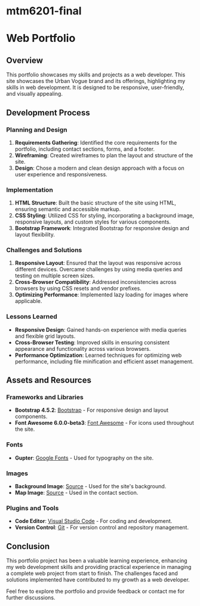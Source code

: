 # mtm6201-final
# Web Portfolio

## Overview

This portfolio showcases my skills and projects as a web developer. This site showcases the Urban Vogue brand and its offerings, highlighting my skills in web development. It is designed to be responsive, user-friendly, and visually appealing.

## Development Process

### Planning and Design

1. **Requirements Gathering**: Identified the core requirements for the portfolio, including contact sections, forms, and a footer.
2. **Wireframing**: Created wireframes to plan the layout and structure of the site.
3. **Design**: Chose a modern and clean design approach with a focus on user experience and responsiveness.

### Implementation

1. **HTML Structure**: Built the basic structure of the site using HTML, ensuring semantic and accessible markup.
2. **CSS Styling**: Utilized CSS for styling, incorporating a background image, responsive layouts, and custom styles for various components.
3. **Bootstrap Framework**: Integrated Bootstrap for responsive design and layout flexibility.

### Challenges and Solutions

1. **Responsive Layout**: Ensured that the layout was responsive across different devices. Overcame challenges by using media queries and testing on multiple screen sizes.
2. **Cross-Browser Compatibility**: Addressed inconsistencies across browsers by using CSS resets and vendor prefixes.
3. **Optimizing Performance**: Implemented lazy loading for images where applicable.

### Lessons Learned

- **Responsive Design**: Gained hands-on experience with media queries and flexible grid layouts.
- **Cross-Browser Testing**: Improved skills in ensuring consistent appearance and functionality across various browsers.
- **Performance Optimization**: Learned techniques for optimizing web performance, including file minification and efficient asset management.

## Assets and Resources

### Frameworks and Libraries

- **Bootstrap 4.5.2**: [Bootstrap](https://getbootstrap.com/) - For responsive design and layout components.
- **Font Awesome 6.0.0-beta3**: [Font Awesome](https://fontawesome.com/) - For icons used throughout the site.

### Fonts

- **Gupter**: [Google Fonts](https://fonts.google.com/) - Used for typography on the site.

### Images

- **Background Image**: [Source](images/bg_img.jpg) - Used for the site's background.
- **Map Image**: [Source](images/map.png) - Used in the contact section.

### Plugins and Tools

- **Code Editor**: [Visual Studio Code](https://code.visualstudio.com/) - For coding and development.
- **Version Control**: [Git](https://git-scm.com/) - For version control and repository management.

## Conclusion

This portfolio project has been a valuable learning experience, enhancing my web development skills and providing practical experience in managing a complete web project from start to finish. The challenges faced and solutions implemented have contributed to my growth as a web developer.

Feel free to explore the portfolio and provide feedback or contact me for further discussions.

